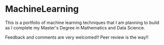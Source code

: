 # MachineLearning
This is a portfolio of machine learning techniques that I am planning to build as I complete my Master's Degree in Mathematics and Data Science. 

Feedback and comments are very welcomed!! Peer review is the way!!
